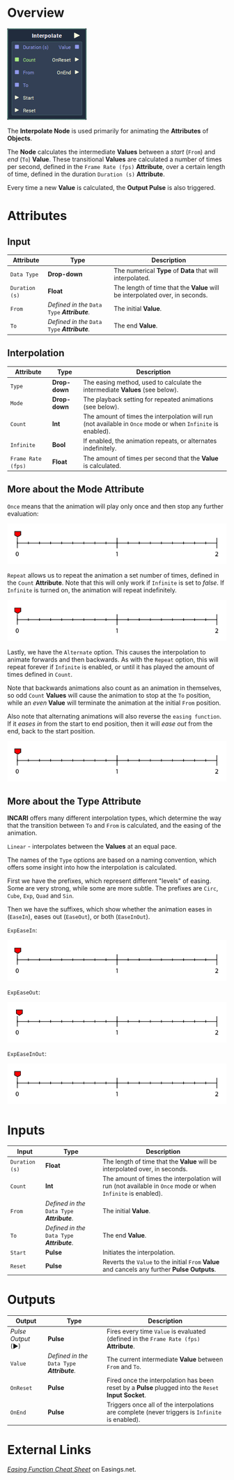 # Overview

![](../../../.gitbook/assets/node-interpolate.png)

The **Interpolate Node** is used primarily for animating the **Attributes** of **Objects**.

The **Node** calculates the intermediate **Values** between a *start* (`From`) and *end* (`To`) **Value**. These transitional **Values** are calculated a number of times per second, defined in the `Frame Rate (fps)` **Attribute**, over a certain length of time, defined in the duration `Duration (s)` **Attribute**.

Every time a new **Value** is calculated, the **Output Pulse** is also triggered.

# Attributes

## Input

|Attribute|Type|Description|
|---|---|---|
|`Data Type`|**Drop-down**|The numerical **Type** of **Data** that will interpolated.|
|`Duration (s)`|**Float**|The length of time that the **Value** will be interpolated over, in seconds.|
|`From`|*Defined in the* `Data Type` ***Attribute**.*|The initial **Value**.|
|`To`|*Defined in the* `Data Type` ***Attribute**.*|The end **Value**.|

## Interpolation

|Attribute|Type|Description|
|---|---|---|
|`Type`|**Drop-down**|The easing method, used to calculate the intermediate **Values** (see below).|
|`Mode`|**Drop-down**|The playback setting for repeated animations (see below).|
|`Count`|**Int**|The amount of times the interpolation will run (not available in `Once` mode or when `Infinite` is enabled).|
|`Infinite`|**Bool**|If enabled, the animation repeats, or alternates indefinitely.|
|`Frame Rate (fps)`|**Float**|The amount of times per second that the **Value** is calculated.|

## More about the Mode Attribute

`Once` means that the animation will play only once and then stop any further evaluation:

![](../../../.gitbook/assets/interpolation-mode-once.gif)

`Repeat` allows us to repeat the animation a set number of times, defined in the `Count` **Attribute**. Note that this will only work if `Infinite` is set to *false*. If `Infinite` is turned on, the animation will repeat indefinitely.

![](../../../.gitbook/assets/interpolation-mode-repeat.gif)

Lastly, we have the `Alternate` option. This causes the interpolation to animate forwards and then backwards. As with the `Repeat` option, this will repeat forever if `Infinite` is enabled, or until it has played the amount of times defined in `Count`.

Note that backwards animations also count as an animation in themselves, so odd `Count` **Values** will cause the animation to stop at the `To` position, while an *even* **Value** will terminate the animation at the initial `From` position.

Also note that alternating animations will also reverse the `easing function`. If it *eases in* from the start to end position, then it will *ease out* from the end, back to the start position.

![](../../../.gitbook/assets/interpolation-mode-alternate.gif)

## More about the Type Attribute

**INCARI** offers many different interpolation types, which determine the way that the transition between `To` and `From` is calculated, and the easing of the animation.

`Linear` - interpolates between the **Values** at an equal pace.

The names of the `Type` options are based on a naming convention, which offers some insight into how the interpolation is calculated.

First we have the prefixes, which represent different "levels" of easing. Some are very strong, while some are more subtle. The prefixes are `Circ`, `Cube`, `Exp`, `Quad` and `Sin`.

Then we have the suffixes, which show whether the animation eases in (`EaseIn`), eases out (`EaseOut`), or both (`EaseInOut`).

`ExpEaseIn`:

![](../../../.gitbook/assets/interpolation-type-expeasein.gif)

`ExpEaseOut`:

![](../../../.gitbook/assets/interpolation-type-expeaseout.gif)

`ExpEaseInOut`:

![](../../../.gitbook/assets/interpolation-type-expeaseinout.gif)

# Inputs

|Input|Type|Description|
|---|---|---|
|`Duration (s)`|**Float**|The length of time that the **Value** will be interpolated over, in seconds.|
|`Count`|**Int**|The amount of times the interpolation will run (not available in `Once` mode or when `Infinite` is enabled).|
|`From`|*Defined in the* `Data Type` ***Attribute**.*|The initial **Value**.|
|`To`|*Defined in the* `Data Type` ***Attribute**.*|The end **Value**.|
|`Start`|**Pulse**|Initiates the interpolation.|
|`Reset`|**Pulse**|Reverts the `Value` to the initial `From` **Value** and cancels any further **Pulse Outputs**.|

# Outputs

|Output|Type|Description|
|---|---|---|
|*Pulse Output* (►)|**Pulse**|Fires every time `Value` is evaluated (defined in the `Frame Rate (fps)` **Attribute**.|
|`Value`|*Defined in the* `Data Type` ***Attribute**.*|The current intermediate **Value** between `From` and `To`.|
|`OnReset`|**Pulse**|Fired once the interpolation has been reset by a **Pulse** plugged into the `Reset` **Input Socket**.|
|`OnEnd`|**Pulse**|Triggers once all of the interpolations are complete (never triggers is `Infinite` is enabled).|

# External Links

[*Easing Function Cheat Sheet*](https://easings.net/en#) on Easings.net.